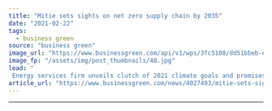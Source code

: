 ```yaml
---
title: "Mitie sets sights on net zero supply chain by 2035"
date: "2021-02-22"
tags: 
  - business green
source: "business green"
image_url: "https://www.businessgreen.com/api/v1/wps/3fc5108/dd51bbeb-eb09-4cac-bd31-eab99929d045/8/Mitie-s-first-electric-vans-185x114.jpg"
image_fp: "/assets/img/post_thumbnails/48.jpg"
lead: "
 Energy services firm unveils clutch of 2021 climate goals and promises to set science-based target to reduce its Scope 3 greenhouse gas emissions to net zero ..."
article_url: "https://www.businessgreen.com/news/4027493/mitie-sets-sights-net-zero-emissions-supply-chain-2035"
---
```


---

